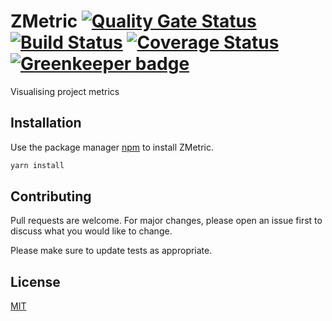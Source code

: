 # ZMetric [![Quality Gate Status](https://sonarcloud.io/api/project_badges/measure?project=zuhlke_ZMetric&metric=alert_status)](https://sonarcloud.io/dashboard?id=zuhlke_ZMetric) [![Build Status](https://travis-ci.com/zuhlke/ZMetric.svg?branch=master)](https://travis-ci.com/zuhlke/ZMetric) [![Coverage Status](https://coveralls.io/repos/github/zuhlke/ZMetric/badge.svg?branch=master)](https://coveralls.io/github/zuhlke/ZMetric?branch=master) [![Greenkeeper badge](https://badges.greenkeeper.io/zuhlke/ZMetric.svg)](https://greenkeeper.io/)
Visualising project metrics

## Installation

Use the package manager [npm](https://yarnpkg.com/lang/en/docs/install/) to install ZMetric.

```bash
yarn install 
```

## Contributing
Pull requests are welcome. For major changes, please open an issue first to discuss what you would like to change.

Please make sure to update tests as appropriate.

## License
[MIT](https://choosealicense.com/licenses/mit/)
